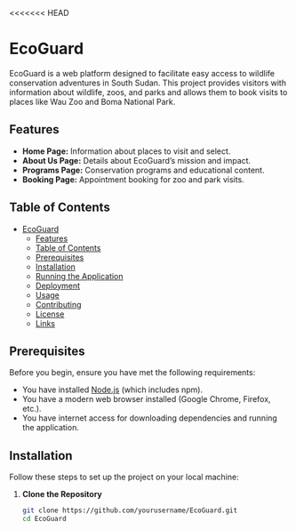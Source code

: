 <<<<<<< HEAD
# EcoGuard

EcoGuard is a web platform designed to facilitate easy access to wildlife conservation adventures in South Sudan. This project provides visitors with information about wildlife, zoos, and parks and allows them to book visits to places like Wau Zoo and Boma National Park.

## Features

- **Home Page:** Information about places to visit and select.
- **About Us Page:** Details about EcoGuard’s mission and impact.
- **Programs Page:** Conservation programs and educational content.
- **Booking Page:** Appointment booking for zoo and park visits.

## Table of Contents

- [EcoGuard](#ecoguard)
  - [Features](#features)
  - [Table of Contents](#table-of-contents)
  - [Prerequisites](#prerequisites)
  - [Installation](#installation)
  - [Running the Application](#running-the-application)
  - [Deployment](#deployment)
  - [Usage](#usage)
  - [Contributing](#contributing)
  - [License](#license)
  - [Links](#links)

## Prerequisites

Before you begin, ensure you have met the following requirements:

- You have installed [Node.js](https://nodejs.org/) (which includes npm).
- You have a modern web browser installed (Google Chrome, Firefox, etc.).
- You have internet access for downloading dependencies and running the application.

## Installation

Follow these steps to set up the project on your local machine:

1. **Clone the Repository**

   ```bash
   git clone https://github.com/yourusername/EcoGuard.git
   cd EcoGuard
